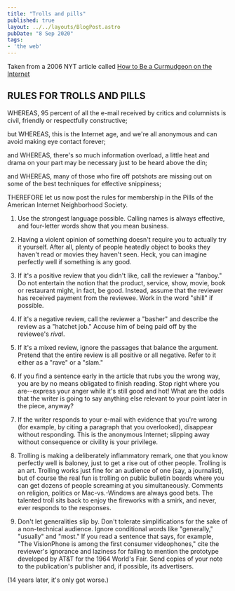 ```yaml
---
title: "Trolls and pills"
published: true
layout: ../../layouts/BlogPost.astro
pubDate: "8 Sep 2020"
tags:
- 'the web'
---
```


Taken from a 2006 NYT article called [How to Be a Curmudgeon on the Internet](https://www.nytimes.com/2006/01/18/technology/circuits/how-to-be-a-curmudgeon-on-the-internet.html)

## RULES FOR TROLLS AND PILLS

WHEREAS, 95 percent of all the e-mail received by critics and columnists is civil, friendly or respectfully constructive;

but WHEREAS, this is the Internet age, and we're all anonymous and can avoid making eye contact forever;

and WHEREAS, there's so much information overload, a little heat and drama on your part may be necessary just to be heard above the din;

and WHEREAS, many of those who fire off potshots are missing out on some of the best techniques for effective snippiness;

THEREFORE let us now post the rules for membership in the Pills of the American Internet Neighborhood Society.

1. Use the strongest language possible. Calling names is always effective, and four-letter words show that you mean business.

2. Having a violent opinion of something doesn't require you to actually try it yourself. After all, plenty of people heatedly object to books they haven't read or movies they haven't seen. Heck, you can imagine perfectly well if something is any good.

3. If it's a positive review that you didn't like, call the reviewer a "fanboy." Do not entertain the notion that the product, service, show, movie, book or restaurant might, in fact, be good. Instead, assume that the reviewer has received payment from the reviewee. Work in the word "shill" if possible.

4. If it's a negative review, call the reviewer a "basher" and describe the review as a "hatchet job." Accuse him of being paid off by the reviewee's _rival_.

5. If it's a mixed review, ignore the passages that balance the argument. Pretend that the entire review is all positive or all negative. Refer to it either as a "rave" or a "slam."

6. If you find a sentence early in the article that rubs you the wrong way, you are by no means obligated to finish reading. Stop right where you are--express your anger while it's still good and hot! What are the odds that the writer is going to say anything else relevant to your point later in the piece, anyway?

7. If the writer responds to your e-mail with evidence that you're wrong (for example, by citing a paragraph that you overlooked), disappear without responding. This is the anonymous Internet; slipping away without consequence or civility is your privilege.

8. Trolling is making a deliberately inflammatory remark, one that you know perfectly well is baloney, just to get a rise out of other people. Trolling is an art. Trolling works just fine for an audience of one (say, a journalist), but of course the real fun is trolling on public bulletin boards where you can get dozens of people screaming at you simultaneously. Comments on religion, politics or Mac-vs.-Windows are always good bets. The talented troll sits back to enjoy the fireworks with a smirk, and never, ever responds to the responses.

9. Don't let generalities slip by. Don't tolerate simplifications for the sake of a non-technical audience. Ignore conditional words like "generally," "usually" and "most." If you read a sentence that says, for example, "The VisionPhone is among the first consumer videophones," cite the reviewer's ignorance and laziness for failing to mention the prototype developed by AT&T for the 1964 World's Fair. Send copies of your note to the publication's publisher and, if possible, its advertisers.

(14 years later, it's only got worse.)
